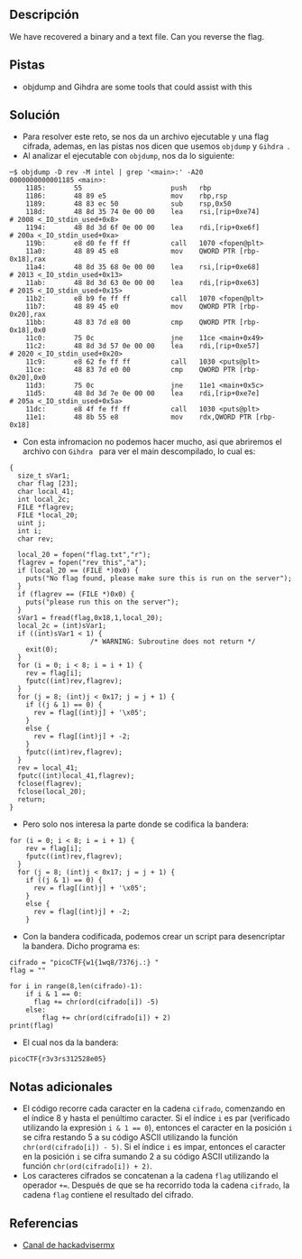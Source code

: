 
## Descripción
We have recovered a binary and a text file. Can you reverse the flag.

## Pistas
- objdump and Gihdra are some tools that could assist with this

## Solución
- Para resolver este reto, se nos da un archivo ejecutable y una flag cifrada, ademas, en las pistas nos dicen que usemos `objdump` y `Gihdra `.
- Al analizar el ejecutable con `objdump`, nos da lo siguiente:

```bash()
─$ objdump -D rev -M intel | grep '<main>:' -A20
0000000000001185 <main>:
    1185:       55                      push   rbp
    1186:       48 89 e5                mov    rbp,rsp
    1189:       48 83 ec 50             sub    rsp,0x50
    118d:       48 8d 35 74 0e 00 00    lea    rsi,[rip+0xe74]        # 2008 <_IO_stdin_used+0x8>
    1194:       48 8d 3d 6f 0e 00 00    lea    rdi,[rip+0xe6f]        # 200a <_IO_stdin_used+0xa>
    119b:       e8 d0 fe ff ff          call   1070 <fopen@plt>
    11a0:       48 89 45 e8             mov    QWORD PTR [rbp-0x18],rax
    11a4:       48 8d 35 68 0e 00 00    lea    rsi,[rip+0xe68]        # 2013 <_IO_stdin_used+0x13>
    11ab:       48 8d 3d 63 0e 00 00    lea    rdi,[rip+0xe63]        # 2015 <_IO_stdin_used+0x15>
    11b2:       e8 b9 fe ff ff          call   1070 <fopen@plt>
    11b7:       48 89 45 e0             mov    QWORD PTR [rbp-0x20],rax
    11bb:       48 83 7d e8 00          cmp    QWORD PTR [rbp-0x18],0x0
    11c0:       75 0c                   jne    11ce <main+0x49>
    11c2:       48 8d 3d 57 0e 00 00    lea    rdi,[rip+0xe57]        # 2020 <_IO_stdin_used+0x20>
    11c9:       e8 62 fe ff ff          call   1030 <puts@plt>
    11ce:       48 83 7d e0 00          cmp    QWORD PTR [rbp-0x20],0x0
    11d3:       75 0c                   jne    11e1 <main+0x5c>
    11d5:       48 8d 3d 7e 0e 00 00    lea    rdi,[rip+0xe7e]        # 205a <_IO_stdin_used+0x5a>
    11dc:       e8 4f fe ff ff          call   1030 <puts@plt>
    11e1:       48 8b 55 e8             mov    rdx,QWORD PTR [rbp-0x18]
```

- Con esta infromacion no podemos hacer mucho, asi que abriremos el archivo con `Gihdra ` para ver el main descompilado, lo cual es:

```bash()
{
  size_t sVar1;
  char flag [23];
  char local_41;
  int local_2c;
  FILE *flagrev;
  FILE *local_20;
  uint j;
  int i;
  char rev;
  
  local_20 = fopen("flag.txt","r");
  flagrev = fopen("rev_this","a");
  if (local_20 == (FILE *)0x0) {
    puts("No flag found, please make sure this is run on the server");
  }
  if (flagrev == (FILE *)0x0) {
    puts("please run this on the server");
  }
  sVar1 = fread(flag,0x18,1,local_20);
  local_2c = (int)sVar1;
  if ((int)sVar1 < 1) {
                    /* WARNING: Subroutine does not return */
    exit(0);
  }
  for (i = 0; i < 8; i = i + 1) {
    rev = flag[i];
    fputc((int)rev,flagrev);
  }
  for (j = 8; (int)j < 0x17; j = j + 1) {
    if ((j & 1) == 0) {
      rev = flag[(int)j] + '\x05';
    }
    else {
      rev = flag[(int)j] + -2;
    }
    fputc((int)rev,flagrev);
  }
  rev = local_41;
  fputc((int)local_41,flagrev);
  fclose(flagrev);
  fclose(local_20);
  return;
}

```

- Pero solo nos interesa la parte donde se codifica la bandera:

```bash()
for (i = 0; i < 8; i = i + 1) {
    rev = flag[i];
    fputc((int)rev,flagrev);
  }
  for (j = 8; (int)j < 0x17; j = j + 1) {
    if ((j & 1) == 0) {
      rev = flag[(int)j] + '\x05';
    }
    else {
      rev = flag[(int)j] + -2;
    }
```

- Con la bandera codificada, podemos crear un script para desencriptar la bandera. Dicho programa es:

```python()
cifrado = "picoCTF{w1{1wq8/7376j.:} "
flag = ""

for i in range(8,len(cifrado)-1):
    if i & 1 == 0:
      flag += chr(ord(cifrado[i]) -5)
    else:
        flag += chr(ord(cifrado[i]) + 2)
print(flag)
```

- El cual nos da la bandera:

```bash()
picoCTF{r3v3rs312528e05}
```

## Notas adicionales
- El código recorre cada caracter en la cadena `cifrado`, comenzando en el índice 8 y hasta el penúltimo caracter. Si el índice `i` es par (verificado utilizando la expresión `i & 1 == 0`), entonces el caracter en la posición `i` se cifra restando 5 a su código ASCII utilizando la función `chr(ord(cifrado[i]) - 5)`. Si el índice `i` es impar, entonces el caracter en la posición `i` se cifra sumando 2 a su código ASCII utilizando la función `chr(ord(cifrado[i]) + 2)`.
- Los caracteres cifrados se concatenan a la cadena `flag` utilizando el operador `+=`. Después de que se ha recorrido toda la cadena `cifrado`, la cadena `flag` contiene el resultado del cifrado.

## Referencias 
- [Canal de hackadvisermx](https://www.youtube.com/@hackadvisermxyt)